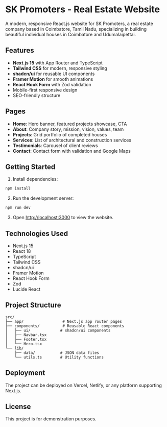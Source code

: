 # SK Promoters - Real Estate Website

A modern, responsive React.js website for SK Promoters, a real estate company based in Coimbatore, Tamil Nadu, specializing in building beautiful individual houses in Coimbatore and Udumalaipettai.

## Features

- **Next.js 15** with App Router and TypeScript
- **Tailwind CSS** for modern, responsive styling
- **shadcn/ui** for reusable UI components
- **Framer Motion** for smooth animations
- **React Hook Form** with Zod validation
- Mobile-first responsive design
- SEO-friendly structure

## Pages

- **Home**: Hero banner, featured projects showcase, CTA
- **About**: Company story, mission, vision, values, team
- **Projects**: Grid portfolio of completed houses
- **Services**: List of architectural and construction services
- **Testimonials**: Carousel of client reviews
- **Contact**: Contact form with validation and Google Maps

## Getting Started

1. Install dependencies:
```bash
npm install
```

2. Run the development server:
```bash
npm run dev
```

3. Open [http://localhost:3000](http://localhost:3000) to view the website.

## Technologies Used

- Next.js 15
- React 18
- TypeScript
- Tailwind CSS
- shadcn/ui
- Framer Motion
- React Hook Form
- Zod
- Lucide React

## Project Structure

```
src/
├── app/                 # Next.js app router pages
├── components/          # Reusable React components
│   ├── ui/             # shadcn/ui components
│   ├── Navbar.tsx
│   ├── Footer.tsx
│   └── Hero.tsx
└── lib/
    ├── data/           # JSON data files
    └── utils.ts        # Utility functions
```

## Deployment

The project can be deployed on Vercel, Netlify, or any platform supporting Next.js.

## License

This project is for demonstration purposes.
